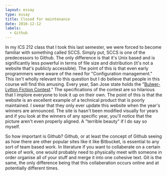```yaml
---
layout: essay
type: essay
title: Closed for maintenance
date: 2016-12-12
labels:
  - Github
---
```



In my ICS 212 class that I took this last semester, we were forced to become familiar with something called SCCS. Simply put, SCCS is one of the predecessors to Github. The only difference is that it's Unix based and is significantly less powerful in terms of file size and distribution (it's not a website that's publicly accessible). The point of this is that even early programmers were aware of the need for "Configuration management." This isn't wholly relevant to this question but I do believe that people in this course will find this amusing. Every year, San Jose state holds the "<a href="http://www.bulwer-lytton.com/">Bulwer-Lytton Fiction Contest</a>." The specifications of the contest are so hilarious that I implore everyone to look it up on their own. The point of this is that the website is an excellent example of a technical product that is poorly maintained. I swear that they only ever update this website when the year's winners are announced. The site is hasn't been modified visually for years and if you look at the winners of any specific year, you'll notice that the picture aren't even properly aligned. A "terrible beauty" if I do say so myself.

So how important is Github? Github, or at least the concept of Github seeing as how there are other popular sites like it like Bitbucket, is essential to any sort of team based work. In literature if you want to collaberate on a certain piece of work, one would probably need to physically meet with someone in order organise all of your stuff and merge it into one cohesive text. Git is the same, the only difference being that this collaberation occurs online and at potentially different times. 
